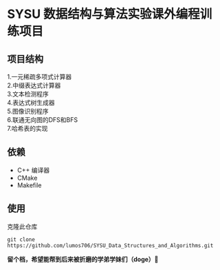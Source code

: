 # SYSU 数据结构与算法实验课外编程训练项目  
## 项目结构
1.一元稀疏多项式计算器  
2.中缀表达式计算器  
3.文本检测程序   
4.表达式树生成器   
5.图像识别程序  
6.联通无向图的DFS和BFS  
7.哈希表的实现  
## 依赖
- C++ 编译器
- CMake
- Makefile
## 使用
克隆此仓库
```
git clone https://github.com/lumos706/SYSU_Data_Structures_and_Algorithms.git
```
**留个档，希望能帮到后来被折磨的学弟学妹们（doge）👋**  
